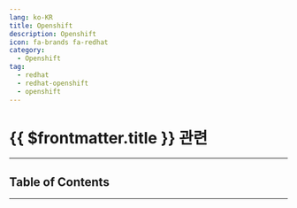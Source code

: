 ```yaml
---
lang: ko-KR
title: Openshift
description: Openshift
icon: fa-brands fa-redhat
category: 
  - Openshift
tag:
  - redhat
  - redhat-openshift
  - openshift
---
```


# {{ $frontmatter.title }} 관련

<ShieldsGroup logos="docker,kubernetes,redhatopenshift"/>

---

## Table of Contents

<ToCLocal basePath="/devops/openshift/" />

---

<TagLinks />